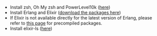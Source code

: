 - Install zsh, Oh My zsh and PowerLevel10k ([here](https://dev.to/abdfnx/oh-my-zsh-powerlevel10k-cool-terminal-1no0))
- Install Erlang and Elixir ([download the packages here](https://www.erlang-solutions.com/downloads/))
- If Elixir is not available directly for the latest version of Erlang, please refer to [this page](https://elixir-lang.org/install.html#precompiled-package) for precompiled packages.
- Install elixir-ls ([here](https://github.com/elixir-lsp/elixir-ls#building-and-running))
